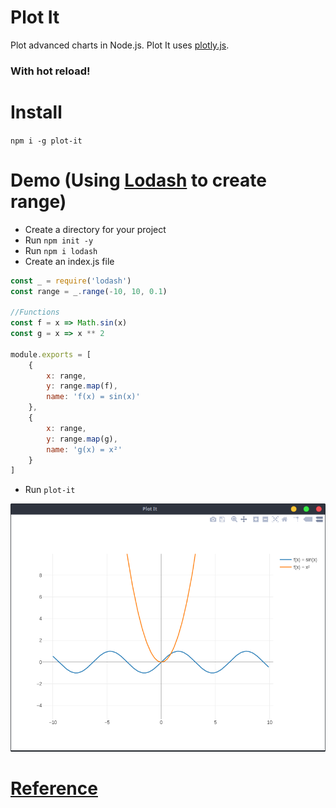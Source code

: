 # Plot It
Plot advanced charts in Node.js. Plot It uses [plotly.js](https://plot.ly/javascript/).

### With hot reload!

# Install

`npm i -g plot-it`

# Demo (Using [Lodash](https://lodash.com/) to create range)

- Create a directory for your project
- Run `npm init -y`
- Run `npm i lodash`
- Create an index.js file

```javascript
const _ = require('lodash')
const range = _.range(-10, 10, 0.1)

//Functions
const f = x => Math.sin(x)
const g = x => x ** 2

module.exports = [
	{
		x: range,
		y: range.map(f),
		name: 'f(x) = sin(x)'
	},
	{
		x: range,
		y: range.map(g),
		name: 'g(x) = x²'
	}
]
```

- Run `plot-it`

![image](https://raw.githubusercontent.com/samuelnovaes/plot-it/master/screenshot.png)

# [Reference](https://plot.ly/javascript/reference/)
